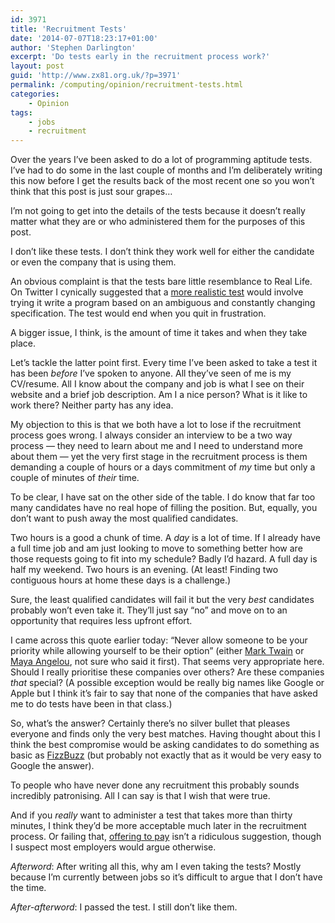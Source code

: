 ```yaml
---
id: 3971
title: 'Recruitment Tests'
date: '2014-07-07T18:23:17+01:00'
author: 'Stephen Darlington'
excerpt: 'Do tests early in the recruitment process work?'
layout: post
guid: 'http://www.zx81.org.uk/?p=3971'
permalink: /computing/opinion/recruitment-tests.html
categories:
    - Opinion
tags:
    - jobs
    - recruitment
---
```


Over the years I’ve been asked to do a lot of programming aptitude tests. I’ve had to do some in the last couple of months and I’m deliberately writing this now before I get the results back of the most recent one so you won’t think that this post is just sour grapes…

I’m not going to get into the details of the tests because it doesn’t really matter what they are or who administered them for the purposes of this post.

I don’t like these tests. I don’t think they work well for either the candidate or even the company that is using them.

An obvious complaint is that the tests bare little resemblance to Real Life. On Twitter I cynically suggested that a [more realistic test](https://twitter.com/sdarlington/status/482185971564568576) would involve trying it write a program based on an ambiguous and constantly changing specification. The test would end when you quit in frustration.

A bigger issue, I think, is the amount of time it takes and when they take place.

Let’s tackle the latter point first. Every time I’ve been asked to take a test it has been *before* I’ve spoken to anyone. All they’ve seen of me is my CV/resume. All I know about the company and job is what I see on their website and a brief job description. Am I a nice person? What is it like to work there? Neither party has any idea.

My objection to this is that we both have a lot to lose if the recruitment process goes wrong. I always consider an interview to be a two way process — they need to learn about me and I need to understand more about them — yet the very first stage in the recruitment process is them demanding a couple of hours or a days commitment of *my* time but only a couple of minutes of *their* time.

To be clear, I have sat on the other side of the table. I do know that far too many candidates have no real hope of filling the position. But, equally, you don’t want to push away the most qualified candidates.

Two hours is a good a chunk of time. A *day* is a lot of time. If I already have a full time job and am just looking to move to something better how are those requests going to fit into my schedule? Badly I’d hazard. A full day is half my weekend. Two hours is an evening. (At least! Finding two contiguous hours at home these days is a challenge.)

Sure, the least qualified candidates will fail it but the very *best* candidates probably won’t even take it. They’ll just say “no” and move on to an opportunity that requires less upfront effort.

I came across this quote earlier today: “Never allow someone to be your priority while allowing yourself to be their option” (either [Mark Twain](http://www.goodreads.com/quotes/174533-never-allow-someone-to-be-your-priority-while-allowing-yourself) or [Maya Angelou](http://www.goodreads.com/quotes/265684-never-make-someone-a-priority-when-all-you-are-to), not sure who said it first). That seems very appropriate here. Should I really prioritise these companies over others? Are these companies *that* special? (A possible exception would be really big names like Google or Apple but I think it’s fair to say that none of the companies that have asked me to do tests have been in that class.)

So, what’s the answer? Certainly there’s no silver bullet that pleases everyone and finds only the very best matches. Having thought about this I think the best compromise would be asking candidates to do something as basic as [FizzBuzz](http://c2.com/cgi/wiki?FizzBuzzTest) (but probably not exactly that as it would be very easy to Google the answer).

To people who have never done any recruitment this probably sounds incredibly patronising. All I can say is that I wish that were true.

And if you *really* want to administer a test that takes more than thirty minutes, I think they’d be more acceptable much later in the recruitment process. Or failing that, [offering to pay](https://twitter.com/tomhut/status/482194418943164417) isn’t a ridiculous suggestion, though I suspect most employers would argue otherwise.

*Afterword*: After writing all this, why am I even taking the tests? Mostly because I’m currently between jobs so it’s difficult to argue that I don’t have the time.

*After-afterword*: I passed the test. I still don’t like them.